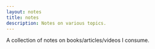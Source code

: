 ```yaml
---
layout: notes
title: notes
description: Notes on various topics.
---
```


<p>A collection of notes on books/articles/videos I consume.</p>
